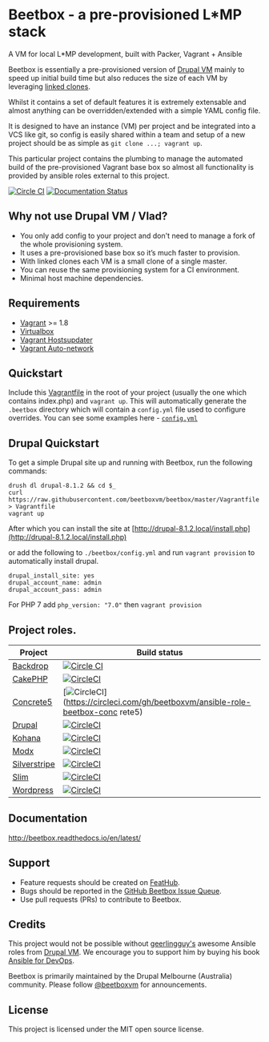 # Beetbox - a pre-provisioned L*MP stack

A VM for local L*MP development, built with Packer, Vagrant + Ansible

Beetbox is essentially a pre-provisioned version of [Drupal VM](http://www.drupalvm.com/) mainly to speed up initial build time but also reduces the size of each VM by leveraging [linked clones](https://www.hashicorp.com/blog/vagrant-1-8.html).

Whilst it contains a set of default features it is extremely extensable and almost anything can be overridden/extended with a simple YAML config file.

It is designed to have an instance (VM) per project and be integrated into a VCS like git, so config is easily shared within a team and setup of a new project should be as simple as `git clone ...; vagrant up`.

This particular project contains the plumbing to manage the automated build of the pre-provisioned Vagrant base box so almost all functionality is provided by ansible roles external to this project.

[![Circle CI](https://circleci.com/gh/beetboxvm/beetbox.svg?style=shield)](https://circleci.com/gh/beetboxvm/beetbox) [![Documentation Status](https://readthedocs.org/projects/beetbox/badge/?version=stable)](http://beetbox.readthedocs.org/en/stable/?badge=stable)

## Why not use Drupal VM / Vlad?

* You only add config to your project and don't need to manage a fork of the whole provisioning system.
* It uses a pre-provisioned base box so it’s much faster to provision.
* With linked clones each VM is a small clone of a single master.
* You can reuse the same provisioning system for a CI environment.
* Minimal host machine dependencies.

## Requirements

* [Vagrant](https://www.vagrantup.com/) >= 1.8
* [Virtualbox](https://www.virtualbox.org/)
* [Vagrant Hostsupdater](https://github.com/cogitatio/vagrant-hostsupdater)
* [Vagrant Auto-network](https://github.com/oscar-stack/vagrant-auto_network)


## Quickstart

Include this [Vagrantfile](https://raw.githubusercontent.com/beetboxvm/beetbox/master/Vagrantfile) in the root of your project (usually the one which contains index.php) and `vagrant up`.
This will automatically generate the `.beetbox` directory which will contain a `config.yml` file used to configure overrides.
You can see some examples here - [`config.yml`](https://github.com/beetboxvm/beetbox/blob/master/.beetbox/config.yml)

## Drupal Quickstart

To get a simple Drupal site up and running with Beetbox, run the following commands:

```
drush dl drupal-8.1.2 && cd $_
curl https://raw.githubusercontent.com/beetboxvm/beetbox/master/Vagrantfile > Vagrantfile
vagrant up
```

After which you can install the site at [http://drupal-8.1.2.local/install.php](http://drupal-8.1.2.local/install.php)

or add the following to `./beetbox/config.yml` and run `vagrant provision` to automatically install drupal.

```
drupal_install_site: yes
drupal_account_name: admin
drupal_account_pass: admin
```

For PHP 7 add `php_version: "7.0"` then `vagrant provision`

## Project roles.
| Project | Build status |
| --- | --- |
| [Backdrop](https://github.com/beetboxvm/ansible-role-beetbox-backdrop) | [![Circle CI](https://circleci.com/gh/beetboxvm/ansible-role-beetbox-backdrop.svg?style=svg)](https://circleci.com/gh/beetboxvm/ansible-role-beetbox-backdrop) |
| [CakePHP](https://github.com/beetboxvm/ansible-role-beetbox-cakephp) | [![CircleCI](https://circleci.com/gh/beetboxvm/ansible-role-beetbox-cakephp.svg?style=svg)](https://circleci.com/gh/beetboxvm/ansible-role-beetbox-cakephp) |
| [Concrete5](https://github.com/beetboxvm/ansible-role-beetbox-concrete5) | [![CircleCI](https://circleci.com/gh/beetboxvm/ansible-role-beetbox-concrete5.svg?style=svg)](https://circleci.com/gh/beetboxvm/ansible-role-beetbox-conc rete5) |
| [Drupal](https://github.com/beetboxvm/ansible-role-beetbox-drupal) | [![CircleCI](https://circleci.com/gh/beetboxvm/ansible-role-beetbox-drupal.svg?style=svg)](https://circleci.com/gh/beetboxvm/ansible-role-beetbox-drupal) |
| [Kohana](https://github.com/beetboxvm/ansible-role-beetbox-kohana) | [![CircleCI](https://circleci.com/gh/beetboxvm/ansible-role-beetbox-kohana.svg?style=svg)](https://circleci.com/gh/beetboxvm/ansible-role-beetbox-kohana) |
| [Modx](https://github.com/beetboxvm/ansible-role-beetbox-modx) | [![CircleCI](https://circleci.com/gh/beetboxvm/ansible-role-beetbox-modx.svg?style=svg)](https://circleci.com/gh/beetboxvm/ansible-role-beetbox-modx) |
| [Silverstripe](https://github.com/beetboxvm/ansible-role-beetbox-silverstripe) | [![CircleCI](https://circleci.com/gh/beetboxvm/ansible-role-beetbox-silverstripe.svg?style=svg)](https://circleci.com/gh/beetboxvm/ansible-role-beetbox-silverstripe) |
| [Slim](https://github.com/beetboxvm/ansible-role-beetbox-slim) | [![CircleCI](https://circleci.com/gh/beetboxvm/ansible-role-beetbox-slim.svg?style=svg)](https://circleci.com/gh/beetboxvm/ansible-role-beetbox-slim) |
| [Wordpress](https://github.com/beetboxvm/ansible-role-beetbox-wordpress) | [![CircleCI](https://circleci.com/gh/beetboxvm/ansible-role-beetbox-wordpress.svg?style=svg)](https://circleci.com/gh/beetboxvm/ansible-role-beetbox-wordpress) |

## Documentation

http://beetbox.readthedocs.io/en/latest/

## Support

* Feature requests should be created on [FeatHub](http://feathub.com/beetboxvm/beetbox).
* Bugs should be reported in the [GitHub Beetbox Issue Queue](https://github.com/beetboxvm/beetbox/issues).
* Use pull requests (PRs) to contribute to Beetbox.


## Credits
This project would not be possible without [geerlingguy's](https://github.com/geerlingguy) awesome Ansible roles from [Drupal VM](https://github.com/geerlingguy/drupal-vm).
We encourage you to support him by buying his book [Ansible for DevOps](http://ansiblefordevops.com/).

Beetbox is primarily maintained by the Drupal Melbourne (Australia) community.
Please follow [@beetboxvm](https://twitter.com/beetboxvm) for announcements.

## License

This project is licensed under the MIT open source license.
